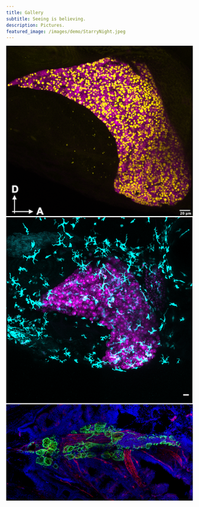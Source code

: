 ```yaml
---
title: Gallery
subtitle: Seeing is believing.
description: Pictures.
featured_image: /images/demo/StarryNight.jpeg
---
```



<div class="gallery" data-columns="2">
    <img src="/images/gallery/Steatosis.png">
    <img src="/images/gallery/Fed_MAX_Image-1.png">
    <img src="/images/gallery/Thyroid adult_flt1.png">
</div>